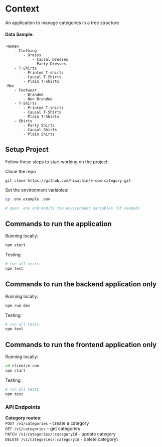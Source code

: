 # Context

An application to manage categories in a tree structure

#### Data Sample:
##### 
    -Women
        - Clothing
            - Dresss
                - Causal Dresses
                - Party Dresses
        - T-Shirts
            - Printed T-shirts
            - Causal T-Shirts
            - Plain T-Shirts
    -Men
        - Footwear
            - Branded
            - Non Branded
        - T-Shirts
            - Printed T-shirts
            - Causal T-Shirts
            - Plain T-Shirts
        - Shirts
            - Party Shirts
            - Causal Shirts
            - Plain Shirts


## Setup Project

Follow these steps to start working on the project:

Clone the repo

```
git clone https://github.com/hisachin/e-com-category.git

```

Set the environment variables:

```bash
cp .env.example .env

# open .env and modify the environment variables (if needed)
```


## Commands to run the application

Running locally:

```bash
npm start
```

Testing:

```bash
# run all tests
npm test

```

## Commands to run the backend application only

Running locally:

```bash
npm run dev
```

Testing:

```bash
# run all tests
npm test

```

## Commands to run the frontend application only

Running locally:

```bash
cd client/e-com
npm start
```

Testing:

```bash
# run all tests
npm test

```

### API Endpoints

**Category routes**:\
`POST /v1/categories` - create a category\
`GET /v1/categories` - get categories\
`PATCH /v1/categories/:categoryId` - update category\
`DELETE /v1/categories/:categoryId` - delete category\